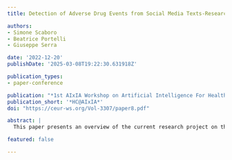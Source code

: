 ```yaml
---
title: Detection of Adverse Drug Events from Social Media Texts-Research Project Overview

authors:
- Simone Scaboro
- Beatrice Portelli
- Giuseppe Serra

date: '2022-12-20'
publishDate: '2025-03-08T19:22:30.631918Z'

publication_types:
- paper-conference

publication: "*1st AIxIA Workshop on Artificial Intelligence For Healthcare*"
publication_short: '*HC@AIxIA*'
doi: "https://ceur-ws.org/Vol-3307/paper8.pdf"

abstract: |
  This paper presents an overview of the current research project on the detection of Adverse Drug Events from social media texts led by the Artificial Intelligence Laboratory of Udine (AILAB Udine). In the latest years, patients started reporting Adverse Drug Events (ADEs) on social media and similar online outlets, making it necessary to monitor them for pharmacovigilance purposes. For this reason, systems for the automatic extraction of ADEs are becoming an important research topic in the Natural Language Processing community. In this paper we present our research project, focused on the Detection, Extraction and Normalization of ADEs, detailing its objectives, achievements and future directions.

featured: false

---
```

